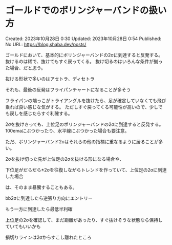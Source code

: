 # ゴールドでのボリンジャーバンドの扱い方

Created: 2023年10月28日 0:30
Updated: 2023年10月28日 0:54
Published: No
URL: https://blog.shaba.dev/posts/

ゴールドにおいて、基本的にボリンジャーバンドの2σに到達すると反発する。
抜けるのは稀で、抜けてもすぐ戻ってくる。
抜け切るのはいろんな条件が揃った場合、だと思う。

抜ける形状で多いのはアセトラ、ディセトラ

それも、最後の反発はフライパンチャートになることが多そう

フライパンの端っこがトライアングルを抜けたら、足が確定していなくても飛び乗れば良い感じな気がする。
ただしすぐ戻ってくる可能性が高いので、少しでも戻しを感じたらすぐ利確する。

2σを抜けきっても、上位足のボリンジャーバンドの2σに到達すると反発する。
100emaにぶつかったり、水平線にぶつかった場合も要注意。

ただ、ボリンジャーバンド2σはそれらの他の指標に重なるように居ることが多い。

2σを抜け切った先が上位足の2σを抜ける形になる場合や、

下位足がだらだら±2σを往復しながらトレンドを作っていて、上位足の2σに到達した場合

は、そのまま暴騰することもある。

bb2σに到達したら逆張り方向にエントリー

もう一方に到達したら最低半利確

上位足の2σを確認して、まだ距離があったり、すぐ抜けそうな状態なら保持していてもいいかも

損切りラインは2σからすこし離れたところ